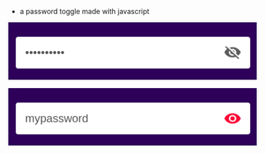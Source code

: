 - a password toggle made with javascript

![alt text](password-toggle-1.png)

![alt text](password-toggle-2.png)
